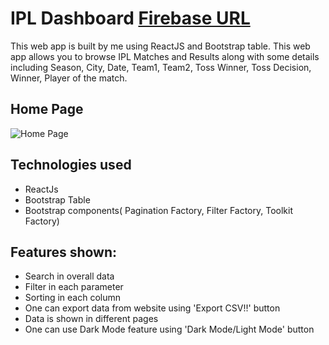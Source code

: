 # IPL Dashboard <a href="https://grow-simplee-test-480ad.web.app/">Firebase URL</a>
This web app is built by me using ReactJS and Bootstrap table. This web app allows you to browse IPL Matches and Results along with some details including Season, City, Date, Team1, Team2, Toss Winner, Toss Decision, Winner, Player of the match.

##  Home Page

![Home Page](/README/HomePage.JPG)

## Technologies used

- ReactJs
- Bootstrap Table
- Bootstrap components( Pagination Factory, Filter Factory, Toolkit Factory)

## Features shown:

- Search in overall data
- Filter in each parameter
- Sorting in each column
- One can export data from website using 'Export CSV!!' button
- Data is shown in different pages
- One can use Dark Mode feature using 'Dark Mode/Light Mode' button
